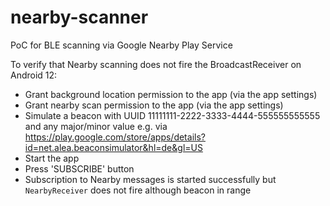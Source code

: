 # nearby-scanner
PoC for BLE scanning via Google Nearby Play Service

To verify that Nearby scanning does not fire the BroadcastReceiver on Android 12:

* Grant background location permission to the app (via the app settings)
* Grant nearby scan permission to the app (via the app settings)
* Simulate a beacon with UUID 11111111-2222-3333-4444-555555555555 and any major/minor value e.g. via https://play.google.com/store/apps/details?id=net.alea.beaconsimulator&hl=de&gl=US
* Start the app
* Press 'SUBSCRIBE' button
* Subscription to Nearby messages is started successfully but `NearbyReceiver` does not fire although beacon in range
